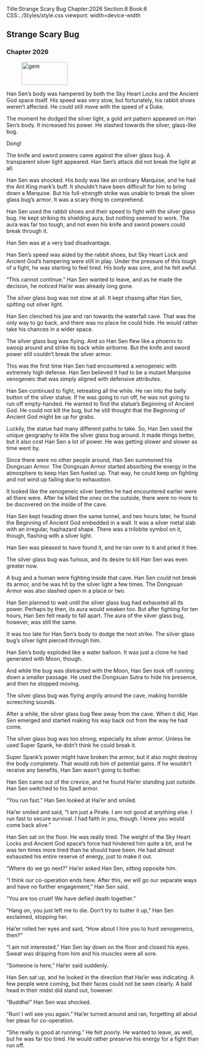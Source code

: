 Title:Strange Scary Bug 
Chapter:2026 
Section:8 
Book:6 
CSS:../Styles/style.css 
viewport: width=device-width
  
## Strange Scary Bug
### Chapter 2026
  
<figure>
	<img src="../Images/gem.gif" alt="gem" id="gem" width="120" height="60" />
</figure>
  

  
Han Sen’s body was hampered by both the Sky Heart Locks and the Ancient God space itself. His speed was very slow, but fortunately, his rabbit shoes weren’t affected. He could still move with the speed of a Duke.

The moment he dodged the silver light, a gold ant pattern appeared on Han Sen’s body. It increased his power. He slashed towards the silver, glass-like bug.

Dong!

The knife and sword powers came against the silver glass bug. A transparent silver light appeared. Han Sen’s attack did not break the light at all.

Han Sen was shocked. His body was like an ordinary Marquise, and he had the Ant King mark’s buff. It shouldn’t have been difficult for him to bring down a Marquise. But his full-strength strike was unable to break the silver glass bug’s armor. It was a scary thing to comprehend.

Han Sen used the rabbit shoes and their speed to fight with the silver glass bug. He kept striking its shielding aura, but nothing seemed to work. The aura was far too tough, and not even his knife and sword powers could break through it.

Han Sen was at a very bad disadvantage.

Han Sen’s speed was aided by the rabbit shoes, but Sky Heart Lock and Ancient God’s hampering were still in play. Under the pressure of this tough of a fight, he was starting to feel tired. His body was sore, and he felt awful.

“This cannot continue.” Han Sen wanted to leave, and as he made the decision, he noticed Hai’er was already long gone.

The silver glass bug was not slow at all. It kept chasing after Han Sen, spitting out silver light.

Han Sen clenched his jaw and ran towards the waterfall cave. That was the only way to go back, and there was no place he could hide. He would rather take his chances in a wider space.

The silver glass bug was flying. And so Han Sen flew like a phoenix to swoop around and strike its back while airborne. But the knife and sword power still couldn’t break the silver armor.

This was the first time Han Sen had encountered a xenogeneic with extremely high defense. Han Sen believed it had to be a mutant Marquise xenogeneic that was simply aligned with defensive attributes.

Han Sen continued to fight, retreating all the while. He ran into the belly button of the silver statue. If he was going to run off, he was not going to run off empty-handed. He wanted to find the statue’s Beginning of Ancient God. He could not kill the bug, but he still thought that the Beginning of Ancient God might be up for grabs.

Luckily, the statue had many different paths to take. So, Han Sen used the unique geography to kite the silver glass bug around. It made things better, but it also cost Han Sen a lot of power. He was getting slower and slower as time went by.

Since there were no other people around, Han Sen summoned his Dongxuan Armor. The Dongxuan Armor started absorbing the energy in the atmosphere to keep Han Sen fueled up. That way, he could keep on fighting and not wind up failing due to exhaustion.

It looked like the xenogeneic silver beetles he had encountered earlier were all there were. After he killed the ones on the outside, there were no more to be discovered on the inside of the cave.

Han Sen kept heading down the same tunnel, and two hours later, he found the Beginning of Ancient God embedded in a wall. It was a silver metal slab with an irregular, haphazard shape. There was a trilobite symbol on it, though, flashing with a silver light.

Han Sen was pleased to have found it, and he ran over to it and pried it free.

The silver glass bug was furious, and its desire to kill Han Sen was even greater now.

A bug and a human were fighting inside that cave. Han Sen could not break its armor, and he was hit by the silver light a few times. The Dongxuan Armor was also slashed open in a place or two.

Han Sen planned to wait until the silver glass bug had exhausted all its power. Perhaps by then, its aura would weaken too. But after fighting for ten hours, Han Sen felt ready to fall apart. The aura of the silver glass bug, however, was still the same.

It was too late for Han Sen’s body to dodge the next strike. The silver glass bug’s silver light pierced through him.

Han Sen’s body exploded like a water balloon. It was just a clone he had generated with Moon, though.

And while the bug was distracted with the Moon, Han Sen took off running down a smaller passage. He used the Dongxuan Sutra to hide his presence, and then he stopped moving.

The silver glass bug was flying angrily around the cave, making horrible screeching sounds.

After a while, the silver glass bug flew away from the cave. When it did, Han Sen emerged and started making his way back out from the way he had come.

The silver glass bug was too strong; especially its silver armor. Unless he used Super Spank, he didn’t think he could break it.

Super Spank’s power might have broken the armor, but it also might destroy the body completely. That would rob him of potential gains. If he wouldn’t receive any benefits, Han Sen wasn’t going to bother.

Han Sen came out of the crevice, and he found Hai’er standing just outside. Han Sen switched to his Spell armor.

“You run fast.” Han Sen looked at Hai’er and smiled.

Hai’er smiled and said, “I am just a Pirate. I am not good at anything else. I run fast to secure survival. I had faith in you, though. I knew you would come back alive.”

Han Sen sat on the floor. He was really tired. The weight of the Sky Heart Locks and Ancient God space’s force had hindered him quite a bit, and he was ten times more tired than he should have been. He had almost exhausted his entire reserve of energy, just to make it out.

“Where do we go next?” Hai’er asked Han Sen, sitting opposite him.

“I think our co-operation ends here. After this, we will go our separate ways and have no further engagement,” Han Sen said.

“You are too cruel! We have defied death together.”

“Hang on, you just left me to die. Don’t try to butter it up,” Han Sen exclaimed, stopping her.

Hai’er rolled her eyes and said, “How about I hire you to hunt xenogeneics, then?”

“I am not interested.” Han Sen lay down on the floor and closed his eyes. Sweat was dripping from him and his muscles were all sore.

“Someone is here,” Hai’er said suddenly.

Han Sen sat up, and he looked in the direction that Hai’er was indicating. A few people were coming, but their faces could not be seen clearly. A bald head in their midst did stand out, however.

“Buddha!” Han Sen was shocked.

“Run! I will see you again.” Hai’er turned around and ran, forgetting all about her pleas for co-operation.

“She really is good at running.” He felt poorly. He wanted to leave, as well, but he was far too tired. He would rather preserve his energy for a fight than run off.
